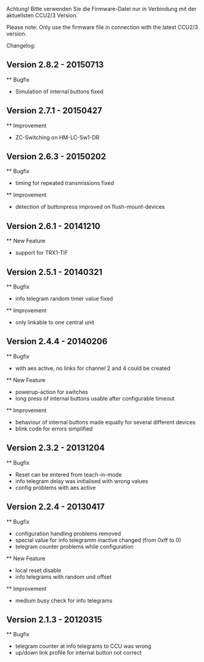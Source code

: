 Achtung! Bitte verwenden Sie die Firmware-Datei nur in Verbindung mit der aktuellsten CCU2/3 Version.

Please note: Only use the firmware file in connection with the latest CCU2/3 version.


Changelog:

Version 2.8.2 - 20150713
--------------------------------------------------------------
** Bugfix
   * Simulation of internal buttons fixed


Version 2.7.1 - 20150427
--------------------------------------------------------------
** Improvement
   * ZC-Switching on HM-LC-Sw1-DR
   
   
Version 2.6.3 - 20150202
--------------------------------------------------------------
** Bugfix
   * timing for repeated transmissions fixed

** Improvement
   * detection of buttonpress improved on flush-mount-devices


Version 2.6.1 - 20141210
--------------------------------------------------------------
** New Feature
   * support for TRX1-TIF


Version 2.5.1 - 20140321
--------------------------------------------------------------
** Bugfix
   * info telegram random timer value fixed

** Improvement
   * only linkable to one central unit


Version 2.4.4 - 20140206
--------------------------------------------------------------
** Bugfix
   * with aes active, no links for channel 2 and 4 could be created   

** New Feature
   * powerup-action for switches
   * long press of internal buttons usable after configurable timeout

** Improvement
   * behaviour of internal buttons made equally for several different devices
   * blink code for errors simplified


Version 2.3.2 - 20131204
--------------------------------------------------------------
** Bugfix
   * Reset can be entered from teach-in-mode  
   * info telegram delay was initialised with wrong values
   * config problems with aes active
      
	  
Version 2.2.4 - 20130417
--------------------------------------------------------------
** Bugfix
   * configuration handling problems removed
   * special value for info telegramm inactive changed (from 0xff to 0)
   * telegram counter problems while configuration  

** New Feature
   * local reset disable
   * info telegrams with random und offset

** Improvement
   * medium busy check for info telegrams


Version 2.1.3 - 20120315
--------------------------------------------------------------
** Bugfix
   * telegram counter at info telegrams to CCU was wrong
   * up/down link profile for internal button not correct